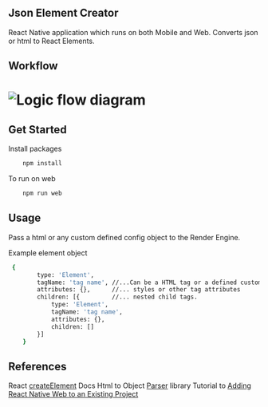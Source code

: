 ## Json Element Creator
React Native application which runs on both Mobile and Web. Converts json or html to React Elements.

## Workflow
# <img src="https://raw.githubusercontent.com/pharti/jsonToUIComponent/feature/parserPackage/workflow.png" alt="Logic flow diagram">

## Get Started
Install packages

```sh
    npm install
```
To run on web

```sh
    npm run web
```

## Usage
Pass a html or any custom defined config object to the Render Engine.

Example element object
```sh
 {
        type: 'Element',
        tagName: 'tag name', //...Can be a HTML tag or a defined custom tag
        attributes: {},      //... styles or other tag attributes 
        children: [{         //... nested child tags. 
            type: 'Element',
            tagName: 'tag name',
            attributes: {},
            children: []
        }]
    }
```

## References
React [createElement](https://beta.reactjs.org/reference/react/createElement) Docs
Html to Object [Parser](https://www.npmjs.com/package/htmlstr-parser) library
Tutorial to [Adding React Native Web to an Existing Project](https://arry.medium.com/how-to-add-react-native-web-to-an-existing-react-native-project-eb98c952c12f)
